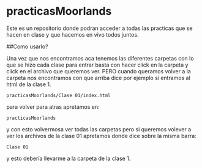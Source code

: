 # practicasMoorlands

Este es un repositorio donde podran acceder a todas las practicas que se hacen en clase y que hacemos en vivo todos juntos.

##Como usarlo?

Una vez que nos encontramos aca tenemos las diferentes carpetas con lo que se hizo cada clase para entrar basta con hacer click en la carpeta y click en el archivo que queremos ver.
PERO cuando queramos volver a la carpeta nos encontramos con que arriba dice por ejemplo si entramos al html de la clase 1.

``` practicasMoorlands/Clase 01/index.html ```

para volver para atras apretamos en:

``` practicasMoorlands ```

y con esto volvermosa ver todas las carpetas pero si queremos volever a ver los archivos de la clase 01 apretamos donde dice sobre la misma barra:

``` Clase 01 ```

y esto debería llevarme a la carpeta de la clase 1.
